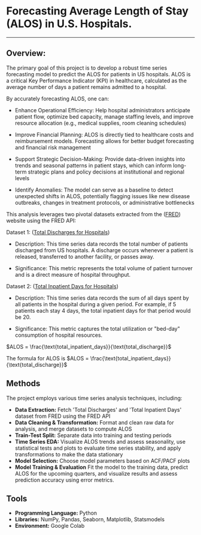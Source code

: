 # Forecasting Average Length of Stay (ALOS) in U.S. Hospitals.
---
## Overview:
The primary goal of this project is to develop a robust time series forecasting model to predict the ALOS for patients in US hospitals. ALOS is a critical Key Performance Indicator (KPI) in healthcare, calculated as the average number of days a patient remains admitted to a hospital.

By accurately forecasting ALOS, one can:

* Enhance Operational Efficiency: Help hospital administrators anticipate patient flow, optimize bed capacity, manage staffing levels, and improve resource allocation (e.g., medical supplies, room cleaning schedules)

* Improve Financial Planning: ALOS is directly tied to healthcare costs and reimbursement models. Forecasting allows for better budget forecasting and financial risk management

* Support Strategic Decision-Making: Provide data-driven insights into trends and seasonal patterns in patient stays, which can inform long-term strategic plans and policy decisions at institutional and regional levels

* Identify Anomalies: The model can serve as a baseline to detect unexpected shifts in ALOS, potentially flagging issues like new disease outbreaks, changes in treatment protocols, or administrative bottlenecks

This analysis leverages two pivotal datasets extracted from the ([FRED](https://fred.stlouisfed.org/)) website using the FRED API:

Dataset 1: ([Total Discharges for Hospitals](https://fred.stlouisfed.org/series/DISC622ALLEST176QNSA))

* Description: This time series data records the total number of patients discharged from US hospitals. A discharge occurs whenever a patient is released, transferred to another facility, or passes away.

* Significance: This metric represents the total volume of patient turnover and is a direct measure of hospital throughput.

Dataset 2: ([Total Inpatient Days for Hospitals](https://fred.stlouisfed.org/series/INPAT622ALLEST176QNSA))

* Description: This time series data records the sum of all days spent by all patients in the hospital during a given period. For example, if 5 patients each stay 4 days, the total inpatient days for that period would be 20.

* Significance: This metric captures the total utilization or "bed-day" consumption of hospital resources.

$ALOS = \frac{\text{total_inpatient_days}}{\text{total_discharge}}$

The formula for ALOS is $ALOS = \frac{\text{total_inpatient_days}}{\text{total_discharge}}$


## Methods
The project employs various time series analysis techniques, including:

- __Data Extraction:__ Fetch 'Total Discharges' and 'Total Inpatient Days' dataset from FRED using the FRED API
- __Data Cleaning & Transformation:__ Format and clean raw data for analysis, and merge datasets to compute ALOS
- __Train-Test Split:__ Separate data into training and testing periods
- __Time Series EDA:__ Visualize ALOS trends and assess seasonality, use statistical tests and plots to evaluate time series stability, and apply transformations to make the data stationary
- __Model Selection:__ Choose model parameters based on ACF/PACF plots
- __Model Training & Evaluation__ Fit the model to the training data, predict ALOS for the upcoming quarters, and visualize results and assess prediction accuracy using error metrics.


## Tools
- __Programming Language:__ Python
- __Libraries:__ NumPy, Pandas, Seaborn, Matplotlib, Statsmodels
- __Environment:__ Google Colab
